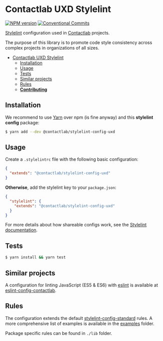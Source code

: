 # Contactlab UXD Stylelint
[![NPM version](https://img.shields.io/npm/v/@contactlab/stylelint-config-uxd.svg)](https://www.npmjs.com/package/@contactlab/stylelint-config-uxd)
[![Conventional Commits](https://img.shields.io/badge/Conventional%20Commits-1.0.0-yellow.svg)](https://conventionalcommits.org)

[Stylelint](http://stylelint.io/) configuration used in [Contactlab](https://github.com/contactlab) projects.

The purpose of this library is to promote code style consistency across complex projects in organizations of all sizes.

- [Contactlab UXD Stylelint](#contactlab-uxd-stylelint)
  - [Installation](#installation)
  - [Usage](#usage)
  - [Tests](#tests)
  - [Similar projects](#similar-projects)
  - [Rules](#rules)
  - **[Contributing](./docs/CONTRIBUTING.md)**

## Installation
We recommend to use [Yarn](https://yarnpkg.com/lang/en/docs/install/) over npm (is fine anyway) and this **stylelint config** package:

```bash
$ yarn add --dev @contactlab/stylelint-config-uxd
```

## Usage
Create a `.stylelintrc` file with the following basic configuration:

```json
{
  "extends": "@contactlab/stylelint-config-uxd"
}
```

**Otherwise**, add the stylelint key to your `package.json`:

```json
{
  "stylelint": {
    "extends": "@contactlab/stylelint-config-uxd"
  }
}
```

For more details about how shareable configs work, see the [Stylelint documentation](https://stylelint.io/user-guide/configuration/#extends).

## Tests
```bash
$ yarn install && yarn test
```

## Similar projects
A configuration for linting JavaScript (ES5 & ES6) with [eslint](http://eslint.org/) is available at [eslint-config-contactlab](https://github.com/contactlab/eslint-config-contactlab).

## Rules
The configuration extends the default [stylelint-config-standard](https://github.com/stylelint/stylelint-config-standard) rules. A more comprehensive list of examples is available in the [examples](https://github.com/contactlab/stylelint-config-uxd/tree/master/examples) folder.

Package specific rules can be found in `./lib` folder.